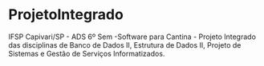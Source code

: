 # ProjetoIntegrado
IFSP Capivari/SP - ADS 6º Sem -Software para Cantina - Projeto Integrado das disciplinas de Banco de Dados II, Estrutura de Dados II, Projeto de Sistemas e Gestão de Serviços Informatizados.
